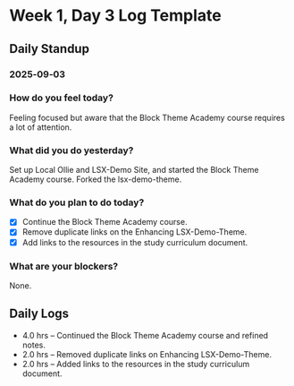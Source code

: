 # Week 1, Day 3 Log Template

## Daily Standup
### 2025‑09‑03

### How do you feel today?
Feeling focused but aware that the Block Theme Academy course requires a lot of attention.

### What did you do yesterday?
Set up Local Ollie and LSX-Demo Site, and started the Block Theme Academy course. Forked the lsx-demo-theme. 

### What do you plan to do today?
- [x] Continue the Block Theme Academy course.
- [x] Remove duplicate links on the Enhancing LSX-Demo-Theme.
- [x] Add links to the resources in the study curriculum document.

### What are your blockers?
None.

## Daily Logs
- 4.0 hrs – Continued the Block Theme Academy course and refined notes.
- 2.0 hrs – Removed duplicate links on Enhancing LSX-Demo-Theme.
- 2.0 hrs – Added links to the resources in the study curriculum document.